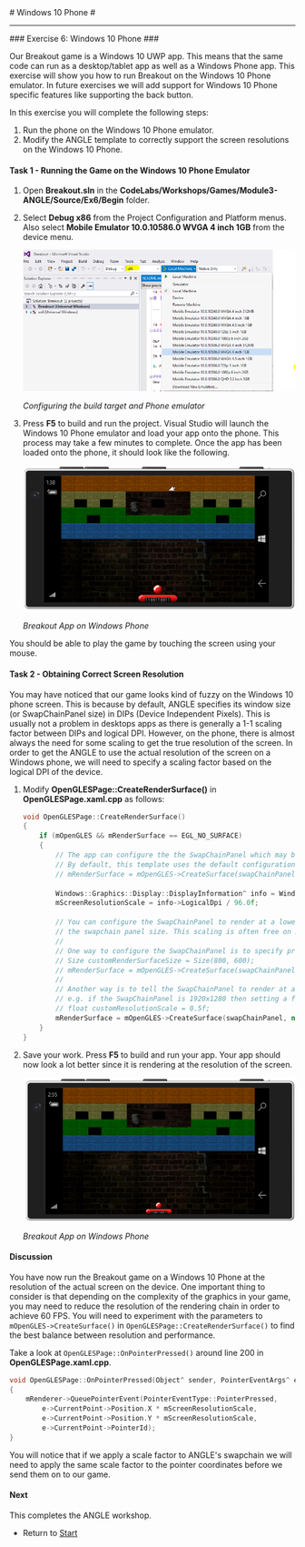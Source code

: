 ﻿<a name="HOLTop" />
# Windows 10 Phone #

---


<a name="Exercise6" />
### Exercise 6: Windows 10 Phone ###

Our Breakout game is a Windows 10 UWP app. This means that the same code can run as a desktop/tablet app as well as a Windows Phone app. This exercise will show you how to run Breakout on the Windows 10 Phone emulator. In future exercises we will add support for Windows 10 Phone specific features like supporting the back button.

In this exercise you will complete the following steps:

1. Run the phone on the Windows 10 Phone emulator.
2. Modify the ANGLE template to correctly support the screen resolutions on the Windows 10 Phone.

#### Task 1 - Running the Game on the Windows 10 Phone Emulator ####

1. Open **Breakout.sln** in the **CodeLabs/Workshops/Games/Module3-ANGLE/Source/Ex6/Begin** folder.  

2. Select **Debug x86** from the Project Configuration and Platform menus. Also select **Mobile Emulator 10.0.10586.0 WVGA 4 inch 1GB** from the device menu.

	![Configuring the build target](../../Images/ex6-select-phone-emulator.png?raw=true "Configuring the build target")

	_Configuring the build target and Phone emulator_

3. Press **F5** to build and run the project. Visual Studio will launch the Windows 10 Phone emulator and load your app onto the phone. This process may take a few minutes to complete. Once the app has been loaded onto the phone, it should look like the following.

	![Breakout App on Windows Phone_](../../Images/ex6-phone-wvga-4-inch.png?raw=true "Breakout App on Windows Phone_")

	_Breakout App on Windows Phone_

You should be able to play the game by touching the screen using your mouse.

#### Task 2 - Obtaining Correct Screen Resolution ####

You may have noticed that our game looks kind of fuzzy on the Windows 10 phone screen. This is because by default, ANGLE specifies its window size (or SwapChainPanel size) in DIPs (Device Independent Pixels). This is usually not a problem in desktops apps as there is generally a 1-1 scaling factor between DIPs and logical DPI. However, on the phone, there is almost always the need for some scaling to get the true resolution of the screen. In order to get the ANGLE to use the actual resolution of the screen on a Windows phone, we will need to specify a scaling factor based on the logical DPI of the device.

1. Modify **OpenGLESPage::CreateRenderSurface()** in **OpenGLESPage.xaml.cpp** as follows:

    ````C++
    void OpenGLESPage::CreateRenderSurface()
    {
        if (mOpenGLES && mRenderSurface == EGL_NO_SURFACE)
        {
            // The app can configure the the SwapChainPanel which may boost performance.
            // By default, this template uses the default configuration.
            // mRenderSurface = mOpenGLES->CreateSurface(swapChainPanel, nullptr, nullptr);

            Windows::Graphics::Display::DisplayInformation^ info = Windows::Graphics::Display::DisplayInformation::GetForCurrentView();
            mScreenResolutionScale = info->LogicalDpi / 96.0f;

            // You can configure the SwapChainPanel to render at a lower resolution and be scaled up to
            // the swapchain panel size. This scaling is often free on mobile hardware.
            //
            // One way to configure the SwapChainPanel is to specify precisely which resolution it should render at.
            // Size customRenderSurfaceSize = Size(800, 600);
            // mRenderSurface = mOpenGLES->CreateSurface(swapChainPanel, &customRenderSurfaceSize, nullptr);
            //
            // Another way is to tell the SwapChainPanel to render at a certain scale factor compared to its size.
            // e.g. if the SwapChainPanel is 1920x1280 then setting a factor of 0.5f will make the app render at 960x640
            // float customResolutionScale = 0.5f;
            mRenderSurface = mOpenGLES->CreateSurface(swapChainPanel, nullptr, &mScreenResolutionScale);
        }
    }
    ````

2. Save your work. Press **F5** to build and run your app. Your app should now look a lot better since it is rendering at the resolution of the screen.

	![Breakout App on Windows Phone_](../../Images/ex6-phone-correct-resolution.png?raw=true "Breakout App on Windows Phone_")

	_Breakout App on Windows Phone_

#### Discussion ####

You have now run the Breakout game on a Windows 10 Phone at the resolution of the actual screen on the device. One important thing to consider is that depending on the complexity of the graphics in your game, you may need to reduce the resolution of the rendering chain in order to achieve 60 FPS. You will need to experiment with the parameters to `mOpenGLES->CreateSurface()` in `OpenGLESPage::CreateRenderSurface()` to find the best balance between resolution and performance.

Take a look at `OpenGLESPage::OnPointerPressed()` around line 200 in **OpenGLESPage.xaml.cpp**.

````C++
void OpenGLESPage::OnPointerPressed(Object^ sender, PointerEventArgs^ e)
{
	mRenderer->QueuePointerEvent(PointerEventType::PointerPressed,
		e->CurrentPoint->Position.X * mScreenResolutionScale,
		e->CurrentPoint->Position.Y * mScreenResolutionScale,
		e->CurrentPoint->PointerId);
}
````

You will notice that if we apply a scale factor to ANGLE's swapchain we will need to apply the same scale factor to the pointer coordinates before we send them on to our game.


#### Next ####

This completes the ANGLE workshop.

- Return to [Start](../../README.md)
